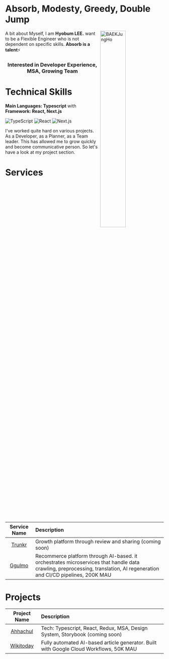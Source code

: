 <h1 align="left">Absorb, Modesty, Greedy, Double Jump</h1>
<a href="https://makers.appwrite.io/createhb21">
    <img width="40%" align="right" src="https://github-readme-stats.vercel.app/api?username=createhb21&include_all_commits=true&count_private=true&show_icons=true&line_height=20&title_color=7A7ADB&icon_color=2234AE&text_color=D3D3D3&bg_color=0,000000,130F40" alt="BAEKJungHo" />
</a>

A bit about Myself, I am <b>Hyobum LEE.</b>  want to be a Flexible Engineer who is not dependent on specific skills. <b>Absorb is a talent</b>⚡

<h3 align="center"> Interested in Developer Experience, MSA, Growing Team </h3>

<div align="left">

<h1>Technical Skills</h1>
 
 <b>Main Languages: Typescript</b> with <b>Framework: React, Next.js</b>

<p align="left"> 
 <img alt="TypeScript" src="https://img.shields.io/badge/TypeScript-3178C6?style=for-the-badge&logo=TypeScript&logoColor=white"/>
 <img alt="React" src="https://img.shields.io/badge/React-61DAFB?style=for-the-badge&logo=React&logoColor=white"/>
 <img alt="Next.js" src="https://img.shields.io/badge/Next.js-000000?style=for-the-badge&logo=nextdotjs&logoColor=white"/>
</p>


I've worked quite hard on various projects. As a Developer, as a Planner, as a Team leader. This has allowed me to grow quickly and become communicative person. So let's have a look at my project section.

<h1 align="left">Services</h1>

| Service Name      | Description | 
| :---:        |    :----   |  
| [Trunkr](https://trunkr.kr/)     | Growth platform through review and sharing (coming soon) |
| [Ggulmo](https://ggulmo.com/)     | Recommerce platform through AI-based. it orchestrates microservices that handle data crawling, preprocessing, translation, AI regeneration and CI/CD pipelines, 200K MAU |

<h1 align="left">Projects</h1>

| Project Name      | Description | 
| :---:        |    :----   |  
| [Ahhachul](https://github.com/ahachulTeam)     | Tech: Typescript, React, Redux, MSA, Design System, Storybook (coming soon)
| [Wikitoday](https://wikitoday.io/EN-US)     | Fully automated AI-based article generator. Built with Google Cloud Workflows, 50K MAU
